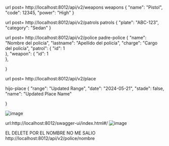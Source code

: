 url post= http://localhost:8012/api/v2/weapons
weapons
{
    "name": "Pistol",
    "code": 12345,
    "power": "High"
}

url post= http://localhost:8012/api/v2/patrols
patrols
{
    "plate": "ABC-123",
    "category": "Sedan"
}

url post= http://localhost:8012/api/v2/police
padre-police
{
    "name": "Nombre del policía",
    "lastname": "Apellido del policía",
    "charge": "Cargo del policía",
    "patrol": {
        "id": 1   
    },
    "weapon": {
        "id": 1   
    },
    
}

url post= http://localhost:8012/api/v2/place

hijo-place
{
    "range": "Updated Range",
    "date": "2024-05-21",
    "stade": false,
    "name": "Updated Place Name"
    
}


![image](https://github.com/Bsteven593/policiabryan/assets/110885930/58a8febb-7148-4e11-8392-f61363bfb9d9)


url:http://localhost:8012/swagger-ui/index.html#/
![image](https://github.com/Bsteven593/policiabryan/assets/110885930/dcc9b8f8-2b70-43a7-a6a3-2fb7f133e556)


EL DELETE POR EL NOMBRE NO ME SALIO
http://localhost:8012/api/v2/police/nombre



